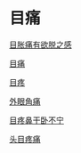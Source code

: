 # 目痛[目胀痛有欲脱之感](https://www.gmzyjc.com/search/result?wd=目胀痛有欲脱之感)[目痛](https://www.gmzyjc.com/search/result?wd=目痛)[目疼](https://www.gmzyjc.com/search/result?wd=目疼)[外眼角痛](https://www.gmzyjc.com/search/result?wd=外眼角痛)[目疼鼻干卧不宁](https://www.gmzyjc.com/search/result?wd=目疼鼻干卧不宁)[头目疼痛](https://www.gmzyjc.com/search/result?wd=头目疼痛)